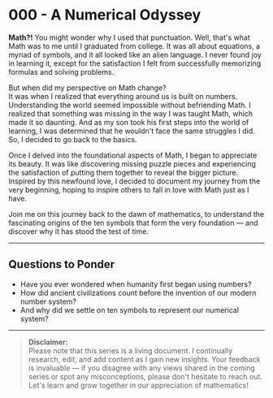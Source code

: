 # 000 - A Numerical Odyssey

**Math?!** You might wonder why I used that punctuation. Well, that's what Math was to me until I graduated from college. It was all about equations, a myriad of symbols, and it all looked like an alien language. I never found joy in learning it, except for the satisfaction I felt from successfully memorizing formulas and solving problems.

But when did my perspective on Math change?  
It was when I realized that everything around us is built on numbers. Understanding the world seemed impossible without befriending Math. I realized that something was missing in the way I was taught Math, which made it so daunting. And as my son took his first steps into the world of learning, I was determined that he wouldn't face the same struggles I did. So, I decided to go back to the basics.

Once I delved into the foundational aspects of Math, I began to appreciate its beauty. It was like discovering missing puzzle pieces and experiencing the satisfaction of putting them together to reveal the bigger picture. Inspired by this newfound love, I decided to document my journey from the very beginning, hoping to inspire others to fall in love with Math just as I have. 

Join me on this journey back to the dawn of mathematics, to understand the fascinating origins of the ten symbols that form the very foundation — and discover why it has stood the test of time.

---

## Questions to Ponder

- Have you ever wondered when humanity first began using numbers?  
- How did ancient civilizations count before the invention of our modern number system?  
- And why did we settle on ten symbols to represent our numerical system?

---

> **Disclaimer:**  
> Please note that this series is a living document. I continually research, edit, and add content as I gain new insights. Your feedback is invaluable — if you disagree with any views shared in the coming series or spot any misconceptions, please don't hesitate to reach out. Let's learn and grow together in our appreciation of mathematics!

